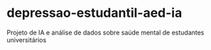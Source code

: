 # depressao-estudantil-aed-ia
Projeto de IA e análise de dados sobre saúde mental de estudantes universitários
